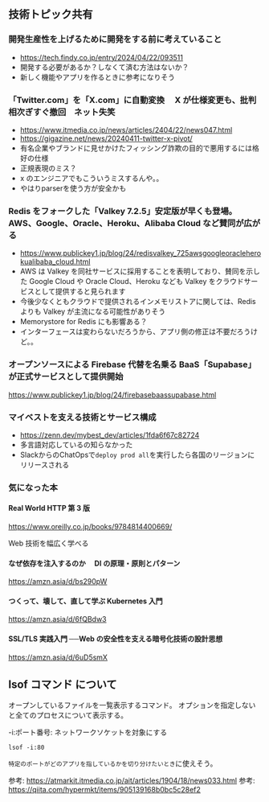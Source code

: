 ## 技術トピック共有

### 開発生産性を上げるために開発をする前に考えていること

- https://tech.findy.co.jp/entry/2024/04/22/093511
- 開発する必要があるか？しなくて済む方法はないか？
- 新しく機能やアプリを作るときに参考になりそう

### 「Twitter.com」を「X.com」に自動変換　 X が仕様変更も、批判相次ぎすぐ撤回　ネット失笑

- https://www.itmedia.co.jp/news/articles/2404/22/news047.html
- https://gigazine.net/news/20240411-twitter-x-pivot/
- 有名企業やブランドに見せかけたフィッシング詐欺の目的で悪用するには格好の仕様
- 正規表現のミス？
- x のエンジニアでもこういうミスするんや。。
- やはりparserを使う方が安全かも

### Redis をフォークした「Valkey 7.2.5」安定版が早くも登場。AWS、Google、Oracle、Heroku、Alibaba Cloud など賛同が広がる

- https://www.publickey1.jp/blog/24/redisvalkey_725awsgoogleoracleherokualibaba_cloud.html
- AWS は Valkey を同社サービスに採用することを表明しており、賛同を示した Google Cloud や Oracle Cloud、Heroku なども Valkey をクラウドサービスとして提供すると見られます
- 今後少なくともクラウドで提供されるインメモリストアに関しては、Redis よりも Valkey が主流になる可能性がありそう
- Memorystore for Redis にも影響ある？
- インターフェースは変わらないだろうから、アプリ側の修正は不要だろうけど。。

### オープンソースによる Firebase 代替を名乗る BaaS「Supabase」が正式サービスとして提供開始

https://www.publickey1.jp/blog/24/firebasebaassupabase.html

### マイベストを支える技術とサービス構成

- https://zenn.dev/mybest_dev/articles/1fda6f67c82724
- 多言語対応しているの知らなかった
- SlackからのChatOpsで`deploy prod all`を実行したら各国のリージョンにリリースされる

### 気になった本

#### Real World HTTP 第 3 版

https://www.oreilly.co.jp/books/9784814400669/

Web 技術を幅広く学べる

#### なぜ依存を注入するのか　 DI の原理・原則とパターン

https://amzn.asia/d/bs290pW

#### つくって、壊して、直して学ぶ Kubernetes 入門

https://amzn.asia/d/6fQBdw3

#### SSL/TLS 実践入門 ──Web の安全性を支える暗号化技術の設計思想

https://amzn.asia/d/6uD5smX

## lsof コマンド について

オープンしているファイルを一覧表示するコマンド。
オプションを指定しないと全てのプロセスについて表示する。

-i:ポート番号: ネットワークソケットを対象にする

```
lsof -i:80
```

`特定のポートがどのアプリを指しているかを切り分けたいとき`に使えそう。

参考: https://atmarkit.itmedia.co.jp/ait/articles/1904/18/news033.html
参考: https://qiita.com/hypermkt/items/905139168b0bc5c28ef2
